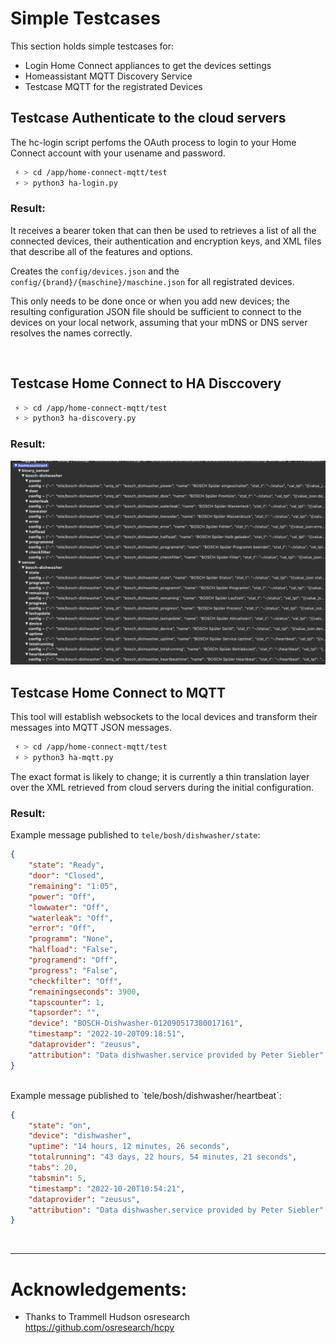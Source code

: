 # Simple Testcases

This section holds simple testcases for:

  - Login Home Connect appliances to get the devices settings
  - Homeassistant MQTT Discovery Service
  - Testcase MQTT for the registrated Devices


## Testcase Authenticate to the cloud servers

The hc-login script perfoms the OAuth process to login to your Home Connect account with your usename and password. 

```bash
 ⚡ > cd /app/home-connect-mqtt/test
 ⚡ > python3 ha-login.py
```

### Result:
It receives a bearer token that can then be used to retrieves a list of all the connected devices, their authentication and encryption keys, and XML files that describe all of the features and options.

Creates the `config/devices.json` and the `config/{brand}/{maschine}/maschine.json` for all registrated devices.



This only needs to be done once or when you add new devices; the resulting configuration JSON file should be sufficient to connect to the devices on your local network, assuming that your mDNS or DNS server resolves the names correctly.

<br>

## Testcase Home Connect to HA Disccovery

```bash
 ⚡ > cd /app/home-connect-mqtt/test
 ⚡ > python3 ha-discovery.py
```

### Result:

![HA Discovery Data](../doc/mqtt_ha_discovery.png)

## Testcase Home Connect to MQTT

This tool will establish websockets to the local devices and transform their messages into MQTT JSON messages. 

```bash
 ⚡ > cd /app/home-connect-mqtt/test
 ⚡ > python3 ha-mqtt.py
```

The exact format is likely to change; it is currently a thin translation layer over the XML retrieved from cloud servers during the initial configuration.


### Result:

Example message published to `tele/bosh/dishwasher/state`:

```json
{
	"state": "Ready",
	"door": "Closed",
	"remaining": "1:05",
	"power": "Off",
	"lowwater": "Off",
	"waterleak": "Off",
	"error": "Off",
	"programm": "None",
	"halfload": "False",
	"programend": "Off",
	"progress": "False",
	"checkfilter": "Off",
	"remainingseconds": 3900,
	"tapscounter": 1,
	"tapsorder": "",
	"device": "BOSCH-Dishwasher-012090517380017161",
	"timestamp": "2022-10-20T09:18:51",
	"dataprovider": "zeusus",
	"attribution": "Data dishwasher.service provided by Peter Siebler"
}
```

<br>
Example message published to `tele/bosh/dishwasher/heartbeat`:

```json
{
	"state": "on",
	"device": "dishwasher",
	"uptime": "14 hours, 12 minutes, 26 seconds",
	"totalrunning": "43 days, 22 hours, 54 minutes, 21 seconds",
	"tabs": 20,
	"tabsmin": 5,
	"timestamp": "2022-10-20T10:54:21",
	"dataprovider": "zeusus",
	"attribution": "Data dishwasher.service provided by Peter Siebler"
}
```
<br>
<hr>

# Acknowledgements:

+ Thanks to Trammell Hudson osresearch  https://github.com/osresearch/hcpy
